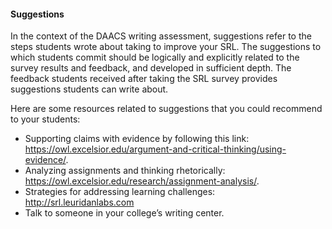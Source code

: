 #### Suggestions
In the context of the DAACS writing assessment, suggestions refer to the steps students wrote about taking to improve your SRL. The suggestions to which students commit should be logically and explicitly related to the survey results and feedback, and developed in sufficient depth. The feedback students received after taking the SRL survey provides suggestions students can write about. 

Here are some resources related to suggestions that you could recommend to your students:
* Supporting claims with evidence by following this link: https://owl.excelsior.edu/argument-and-critical-thinking/using-evidence/.
* Analyzing assignments and thinking rhetorically: https://owl.excelsior.edu/research/assignment-analysis/. 
* Strategies for addressing learning challenges: http://srl.leuridanlabs.com
* Talk to someone in your college’s writing center.
